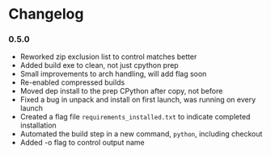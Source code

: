 # Changelog

### 0.5.0
- Reworked zip exclusion list to control matches better
- Added build exe to clean, not just cpython prep
- Small improvements to arch handling, will add flag soon
- Re-enabled compressed builds
- Moved dep install to the prep CPython after copy, not before
- Fixed a bug in unpack and install on first launch, was running on every launch
- Created a flag file `requirements_installed.txt` to indicate completed installation
- Automated the build step in a new command, `python`, including checkout
- Added -o flag to control output name
